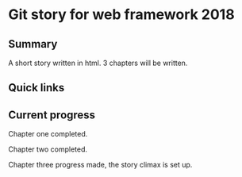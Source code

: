 # Git story for web framework 2018

## Summary
A short story written in html. 3 chapters will be written.

## Quick links


## Current progress
Chapter one completed. 

Chapter two completed.

Chapter three progress made, the story climax is set up.
